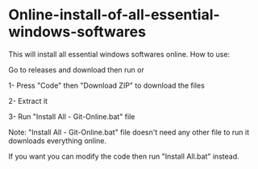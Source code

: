 # Online-install-of-all-essential-windows-softwares
This will install all essential windows softwares online.
How to use:

Go to releases and download then run or

  1- Press "Code" then "Download ZIP" to download the files
  
  2- Extract it
  
  3- Run "Install All - Git-Online.bat" file

  Note: "Install All - Git-Online.bat" file doesn't need any other file to run it downloads everything online.

  If you want you can modify the code then run "Install All.bat" instead.
